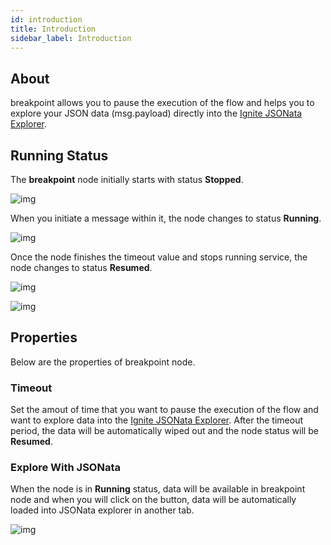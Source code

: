 ```yaml
---
id: introduction
title: Introduction
sidebar_label: Introduction
---
```


## About

breakpoint allows you to pause the execution of the flow and helps you to explore your JSON data (msg.payload) directly into the <a href="https://jsonata.cgignite.io/" target="_blank">Ignite JSONata Explorer</a>.

## Running Status


The <b>breakpoint</b> node initially starts with status <b>Stopped</b>.

![img](/assets/docs/breakpoint/ignite-breakpoint-stopped.png)

When you initiate a message within it, the node changes to status <b>Running</b>.

![img](/assets/docs/breakpoint/ignite-breakpoint-running.png)

Once the node finishes the timeout value and stops running service, the node changes to status <b>Resumed</b>.

![img](/assets/docs/breakpoint/ignite-breakpoint-resumed.png)

![img](/assets/docs/breakpoint/Ignite-breakpoint-status.gif)

## Properties

Below are the properties of breakpoint node.

### Timeout


Set the amout of time that you want to pause the execution of the flow and want to explore data into the <a href="https://jsonata.cgignite.io/" target="_blank">Ignite JSONata Explorer</a>. After the timeout period, the data will be automatically wiped out and the node status will be <b>Resumed</b>.

### Explore With JSONata


When the node is in <b>Running</b> status, data will be available in breakpoint node and when you will click on the button, data will be automatically loaded into JSONata explorer in another tab.

![img](/assets/docs/breakpoint/ignite-breakpoint-properties.png)